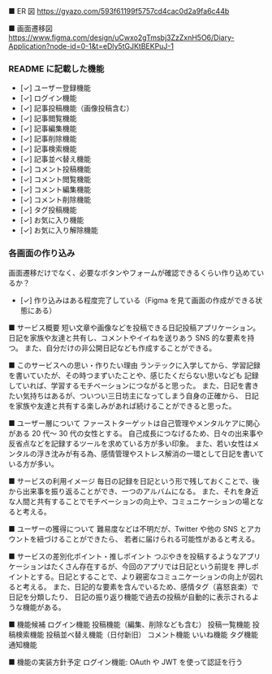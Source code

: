 ■ ER 図
https://gyazo.com/593f61199f5757cd4cac0d2a9fa6c44b

■ 画面遷移図
https://www.figma.com/design/uCwxo2gTmsbj3ZzZxnH5O6/Diary-Application?node-id=0-1&t=eDly5tGJKtBEKPuJ-1

### README に記載した機能

- [✓] ユーザー登録機能
- [✓] ログイン機能
- [✓] 記事投稿機能（画像投稿含む）
- [✓] 記事閲覧機能
- [✓] 記事編集機能
- [✓] 記事削除機能
- [✓] 記事検索機能
- [✓] 記事並べ替え機能
- [✓] コメント投稿機能
- [✓] コメント閲覧機能
- [✓] コメント編集機能
- [✓] コメント削除機能
- [✓] タグ投稿機能
- [✓] お気に入り機能
- [✓] お気に入り解除機能

### 各画面の作り込み

画面遷移だけでなく、必要なボタンやフォームが確認できるくらい作り込めているか？

- [✓] 作り込みはある程度完了している（Figma を見て画面の作成ができる状態にある）

■ サービス概要
短い文章や画像などを投稿できる日記投稿アプリケーション。
日記を家族や友達と共有し、コメントやイイねを送りあう SNS 的な要素を持つ。
また、自分だけの非公開日記なども作成することができる。

■ このサービスへの思い・作りたい理由
ランテックに入学してから、学習記録を書いていたが、その時つまずいたことや、感じたくだらない思いなども
記録していれば、学習するモチベーションにつながると思った。
また、日記を書きたい気持ちはあるが、ついつい三日坊主になってしまう自身の正確から、
日記を家族や友達と共有する楽しみがあれば続けることができると思った。

■ ユーザー層について
ファーストターゲットは自己管理やメンタルケアに関心がある 20 代～ 30 代の女性とする。
自己成長につなげるため、日々の出来事や反省点などを記録するツールを求めている方が多い印象。
また、若い女性はメンタルの浮き沈みが有る為、感情管理やストレス解消の一環として日記を書いている方が多い。

■ サービスの利用イメージ
毎日の記録を日記という形で残しておくことで、後から出来事を振り返ることができ、一つのアルバムになる。
また、それを身近な人間と共有することでモチベーションの向上や、コミュニケーションの場となると考える。

■ ユーザーの獲得について
難易度などは不明だが、Twitter や他の SNS とアカウントを紐づけることができたら、
若者に届けられる可能性があると考える。

■ サービスの差別化ポイント・推しポイント
つぶやきを投稿するようなアプリケーションはたくさん存在するが、今回のアプリでは日記という前提を
押しポイントとする。日記とすることで、より親密なコミュニケーションの向上が図れると考える。
また、日記的な要素を含んでいるため、感情タグ（喜怒哀楽）で日記を分類したり、
日記の振り返り機能で過去の投稿が自動的に表示されるような機能がある。

■ 機能候補
ログイン機能
投稿機能（編集、削除なども含む）
投稿一覧機能
投稿検索機能
投稿並べ替え機能（日付新旧）
コメント機能
いいね機能
タグ機能
通知機能

■ 機能の実装方針予定
ログイン機能: OAuth や JWT を使って認証を行う
